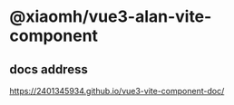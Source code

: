 # @xiaomh/vue3-alan-vite-component

## docs address

<https://2401345934.github.io/vue3-vite-component-doc/>
